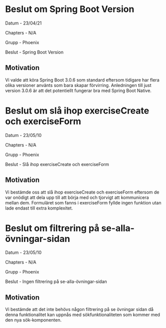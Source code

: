 
# Beslut om Spring Boot Version


Datum - 23/04/21

Chapters - N/A

Grupp -  Phoenix

Beslut - Spring Boot Version

## Motivation

Vi valde att köra Spring Boot 3.0.6 som standard eftersom tidigare har flera olika versioner använts som bara skapar förvirring. Anledningen till just version 3.0.6 är att det potentiellt fungerar bra med Spring Boot Native.

# Beslut om slå ihop exerciseCreate och exerciseForm


Datum - 23/05/10

Chapters - N/A

Grupp -  Phoenix

Beslut - Slå ihop exerciseCreate och exerciseForm

## Motivation

Vi bestämde oss att slå ihop exerciseCreate och exerciseForm eftersom de var onödigt att dela upp till att börja med och tjorvigt att kommunicera mellan dem. Formuläret som fanns i exerciseForm fyllde ingen funktion utan lade endast till extra komplexitet.

# Beslut om filtrering på se-alla-övningar-sidan


Datum - 23/05/10

Chapters - N/A

Grupp -  Phoenix

Beslut - Ingen filtrering på se-alla-övningar-sidan

## Motivation

Vi bestämde att det inte behövs någon filtrering på se övningar sidan då denna funktionalitet kan uppnås med sökfunktionaliteten som kommer med den nya sök-komponenten. 

